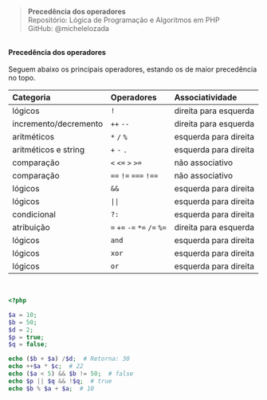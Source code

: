 > **Precedência dos operadores**     
> Repositório: Lógica de Programação e Algoritmos em PHP   
> GitHub: @michelelozada
&nbsp;
     
&nbsp;     
**Precedência dos operadores**  
&nbsp;
&nbsp;    
Seguem abaixo os principais operadores, estando os de maior precedência no topo.
&nbsp;
&nbsp;    

| **Categoria**         | **Operadores**               | **Associatividade**   |
| :--                   | :--                          | :--                   |
| lógicos               | `!`                          | direita para esquerda |
| incremento/decremento | `++` `--`                    | direita para esquerda |
| aritméticos           | `*`  `/` `%`                 | esquerda para direita |
| aritméticos e string  | `+` `-` `.`                  | esquerda para direita |
| comparação            | `<` `<=` `>` `>=`            | não associativo       |
| comparação            | `==` `!=` `===` `!==`        | não associativo       |
| lógicos               | `&&`                         | esquerda para direita |
| lógicos               | `\|\|`                       | esquerda para direita |
| condicional           | `?:`                         | esquerda para direita |  
| atribuição            | `=` `+=` `-=` `*=` `/=` `%=` | direita para esquerda |
| lógicos               | `and`                        | esquerda para direita |
| lógicos               | `xor`                        | esquerda para direita |
| lógicos               | `or`                         | esquerda para direita |

&nbsp;
```php
<?php  

$a = 10;
$b = 50;
$d = 2;
$p = true;
$q = false;

echo ($b + $a) /$d;  # Retorna: 30
echo ++$a * $c;  # 22
echo ($a < 5) && $b != 50;  # false
echo $p || $q && !$q;  # true
echo $b % $a + $a;  # 10
```